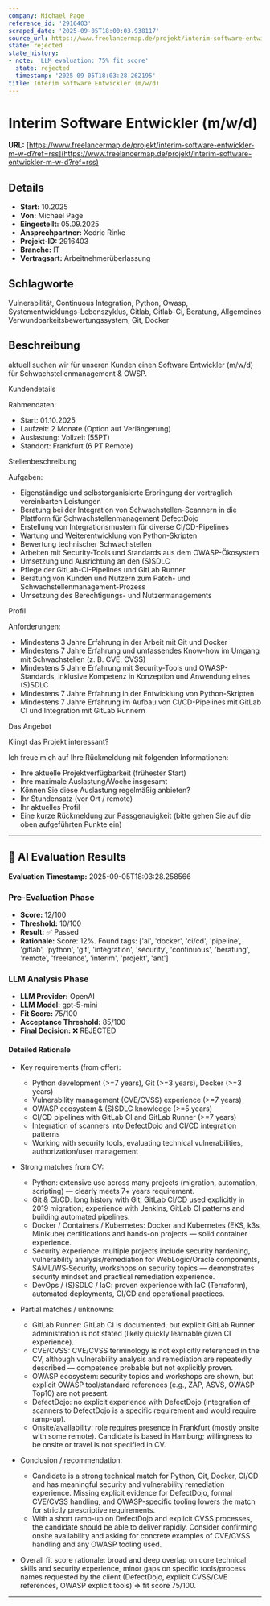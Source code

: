 ```yaml
---
company: Michael Page
reference_id: '2916403'
scraped_date: '2025-09-05T18:00:03.938117'
source_url: https://www.freelancermap.de/projekt/interim-software-entwickler-m-w-d?ref=rss
state: rejected
state_history:
- note: 'LLM evaluation: 75% fit score'
  state: rejected
  timestamp: '2025-09-05T18:03:28.262195'
title: Interim Software Entwickler (m/w/d)
---
```



# Interim Software Entwickler (m/w/d)
**URL:** [https://www.freelancermap.de/projekt/interim-software-entwickler-m-w-d?ref=rss](https://www.freelancermap.de/projekt/interim-software-entwickler-m-w-d?ref=rss)
## Details
- **Start:** 10.2025
- **Von:** Michael Page
- **Eingestellt:** 05.09.2025
- **Ansprechpartner:** Xedric Rinke
- **Projekt-ID:** 2916403
- **Branche:** IT
- **Vertragsart:** Arbeitnehmerüberlassung

## Schlagworte
Vulnerabilität, Continuous Integration, Python, Owasp, Systementwicklungs-Lebenszyklus, Gitlab, Gitlab-Ci, Beratung, Allgemeines Verwundbarkeitsbewertungssystem, Git, Docker

## Beschreibung
aktuell suchen wir für unseren Kunden einen Software Entwickler (m/w/d) für Schwachstellenmanagement & OWSP.

Kundendetails

Rahmendaten:

- Start: 01.10.2025
- Laufzeit: 2 Monate (Option auf Verlängerung)
- Auslastung: Vollzeit (55PT)
- Standort: Frankfurt (6 PT Remote)

Stellenbeschreibung

Aufgaben:
- Eigenständige und selbstorganisierte Erbringung der vertraglich vereinbarten Leistungen
- Beratung bei der Integration von Schwachstellen-Scannern in die Plattform für Schwachstellenmanagement DefectDojo
- Erstellung von Integrationsmustern für diverse CI/CD-Pipelines
- Wartung und Weiterentwicklung von Python-Skripten
- Bewertung technischer Schwachstellen
- Arbeiten mit Security-Tools und Standards aus dem OWASP-Ökosystem
- Umsetzung und Ausrichtung an den (S)SDLC
- Pflege der GitLab-CI-Pipelines und GitLab Runner
- Beratung von Kunden und Nutzern zum Patch- und Schwachstellenmanagement-Prozess
- Umsetzung des Berechtigungs- und Nutzermanagements

Profil

Anforderungen:
- Mindestens 3 Jahre Erfahrung in der Arbeit mit Git und Docker
- Mindestens 7 Jahre Erfahrung und umfassendes Know-how im Umgang mit Schwachstellen (z. B. CVE, CVSS)
- Mindestens 5 Jahre Erfahrung mit Security-Tools und OWASP-Standards, inklusive Kompetenz in Konzeption und Anwendung eines (S)SDLC
- Mindestens 7 Jahre Erfahrung in der Entwicklung von Python-Skripten
- Mindestens 7 Jahre Erfahrung im Aufbau von CI/CD-Pipelines mit GitLab CI und Integration mit GitLab Runnern

Das Angebot

Klingt das Projekt interessant?

Ich freue mich auf Ihre Rückmeldung mit folgenden Informationen:
- Ihre aktuelle Projektverfügbarkeit (frühester Start)
- Ihre maximale Auslastung/Woche insgesamt
- Können Sie diese Auslastung regelmäßig anbieten?
- Ihr Stundensatz (vor Ort / remote)
- Ihr aktuelles Profil
- Eine kurze Rückmeldung zur Passgenauigkeit (bitte gehen Sie auf die oben aufgeführten Punkte ein)

---

## 🤖 AI Evaluation Results

**Evaluation Timestamp:** 2025-09-05T18:03:28.258566

### Pre-Evaluation Phase
- **Score:** 12/100
- **Threshold:** 10/100
- **Result:** ✅ Passed
- **Rationale:** Score: 12%. Found tags: ['ai', 'docker', 'ci/cd', 'pipeline', 'gitlab', 'python', 'git', 'integration', 'security', 'continuous', 'beratung', 'remote', 'freelance', 'interim', 'projekt', 'ant']

### LLM Analysis Phase
- **LLM Provider:** OpenAI
- **LLM Model:** gpt-5-mini
- **Fit Score:** 75/100
- **Acceptance Threshold:** 85/100
- **Final Decision:** ❌ REJECTED

#### Detailed Rationale
- Key requirements (from offer):
  - Python development (>=7 years), Git (>=3 years), Docker (>=3 years)
  - Vulnerability management (CVE/CVSS) experience (>=7 years)
  - OWASP ecosystem & (S)SDLC knowledge (>=5 years)
  - CI/CD pipelines with GitLab CI and GitLab Runner (>=7 years)
  - Integration of scanners into DefectDojo and CI/CD integration patterns
  - Working with security tools, evaluating technical vulnerabilities, authorization/user management

- Strong matches from CV:
  - Python: extensive use across many projects (migration, automation, scripting) — clearly meets 7+ years requirement.
  - Git & CI/CD: long history with Git, GitLab CI/CD used explicitly in 2019 migration; experience with Jenkins, GitLab CI patterns and building automated pipelines.
  - Docker / Containers / Kubernetes: Docker and Kubernetes (EKS, k3s, Minikube) certifications and hands-on projects — solid container experience.
  - Security experience: multiple projects include security hardening, vulnerability analysis/remediation for WebLogic/Oracle components, SAML/WS‑Security, workshops on security topics — demonstrates security mindset and practical remediation experience.
  - DevOps / (S)SDLC / IaC: proven experience with IaC (Terraform), automated deployments, CI/CD and operational practices.

- Partial matches / unknowns:
  - GitLab Runner: GitLab CI is documented, but explicit GitLab Runner administration is not stated (likely quickly learnable given CI experience).
  - CVE/CVSS: CVE/CVSS terminology is not explicitly referenced in the CV, although vulnerability analysis and remediation are repeatedly described — competence probable but not explicitly proven.
  - OWASP ecosystem: security topics and workshops are shown, but explicit OWASP tool/standard references (e.g., ZAP, ASVS, OWASP Top10) are not present.
  - DefectDojo: no explicit experience with DefectDojo (integration of scanners to DefectDojo is a specific requirement and would require ramp-up).
  - Onsite/availability: role requires presence in Frankfurt (mostly onsite with some remote). Candidate is based in Hamburg; willingness to be onsite or travel is not specified in CV.

- Conclusion / recommendation:
  - Candidate is a strong technical match for Python, Git, Docker, CI/CD and has meaningful security and vulnerability remediation experience. Missing explicit evidence for DefectDojo, formal CVE/CVSS handling, and OWASP-specific tooling lowers the match for strictly prescriptive requirements.
  - With a short ramp-up on DefectDojo and explicit CVSS processes, the candidate should be able to deliver rapidly. Consider confirming onsite availability and asking for concrete examples of CVE/CVSS handling and any OWASP tooling used.

- Overall fit score rationale: broad and deep overlap on core technical skills and security experience, minor gaps on specific tools/process names requested by the client (DefectDojo, explicit CVSS/CVE references, OWASP explicit tools) => fit score 75/100.

---
